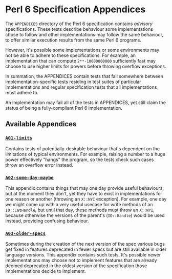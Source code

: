 # Perl 6 Specification Appendices

The `APPENDICES` directory of the Perl 6 specification contains *advisory*
specifications. These tests describe behaviour some implementations chose
to follow and other implementations may follow the same behaviour, to offer
similar execution results from the same Perl 6 programs.

However, it's possible some implementations or some environments may not
be able to adhere to these specifications. For example, an implementation
that can compute `2**-10000000000` sufficiently fast may choose to use
higher limits for powers before throwing overflow exceptions.

In summation, the APPENDICES contain tests that fall somewhere between
implementation-specific tests residing in test suites of particular
implementations and regular specification tests that all implementations
must adhere to.

An implementation may fail all of the tests in APPENDICES, yet still claim
the status of being a fully-compliant Perl 6 implementation.

## Available Appendices

### [`A01-limits`](A01-limits)

Contains tests of potentially-desirable behaviour that's dependent on the
limitations of typical environments. For example, raising a number to a
huge power effectively "hangs" the program, so the tests check such cases
throw an overflow error instead.

### [`A02-some-day-maybe`](A02-some-day-maybe)

This appendix contains things that may one day provide useful behaviours, but
at the moment they don't, yet they have to exist in implementations for one
reason or another (throwing an `X::NYI` exception). For example, one day
we might come up with a very useful usecase for write methods of an
`IO::CatHandle`, but until that day, these methods must throw an `X::NYI`,
because otherwise the versions of the parent's (`IO::Handle`) would be used
instead, providing confusing behaviour.

### [`A03-older-specs`](A03-older-specs)

Sometimes during the creation of the next version of the spec various bugs
get fixed in features deprecated in fewer specs but are still available in older
language versions. This appendix contains such tests. It's possible newer
implementations may choose not to implement features that are already
deemed deprecated in the oldest version of the specification those
implementations decide to implement.
